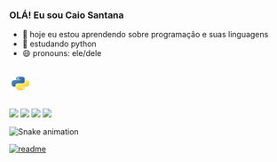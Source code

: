 ### OLÁ! Eu sou Caio Santana



- 🔭 hoje eu estou aprendendo sobre programaçâo e suas linguagens 
- 🌱 estudando python
- 😄 pronouns: ele/dele

<div style="display: inline_block"><br>
<img align="center" alt="Rafa-Python" height="30" width="40" src="https://raw.githubusercontent.com/devicons/devicon/master/icons/python/python-original.svg">
</div>

##

<div>
  <a href="https://instagram.com/caioga8" target="_blank"><img src="https://img.shields.io/badge/-Instagram-%23E4405F?style=for-the-badge&logo=instagram&logoColor=white" target="_blank"></a>
  <a href="https://discord.gg/_caioo" target="_blank"><img src="https://img.shields.io/badge/Discord-7289DA?style=for-the-badge&logo=discord&logoColor=white" target="_blank"></a> 
  <a href = "mailto:caiog9077@gmail.com"><img src="https://img.shields.io/badge/-Gmail-%23333?style=for-the-badge&logo=gmail&logoColor=white" target="_blank"></a>
  <a href="https://www.linkedin.com/in/"caio-santana-021601241" target="_blank"><img src="https://img.shields.io/badge/-LinkedIn-%230077B5?style=for-the-badge&logo=linkedin&logoColor=white" target="_blank"></a> 
  
  ![Snake animation](https://github.com/caioti88/caioti88/blob/output/github-contribution-grid-snake.svg)

</div>

[![readme](https://github-readme-stats.vercel.app/api/pin/?username=caioti88&repo=caioti88&theme=react)](https://github.com/caioti88/caioti88)




